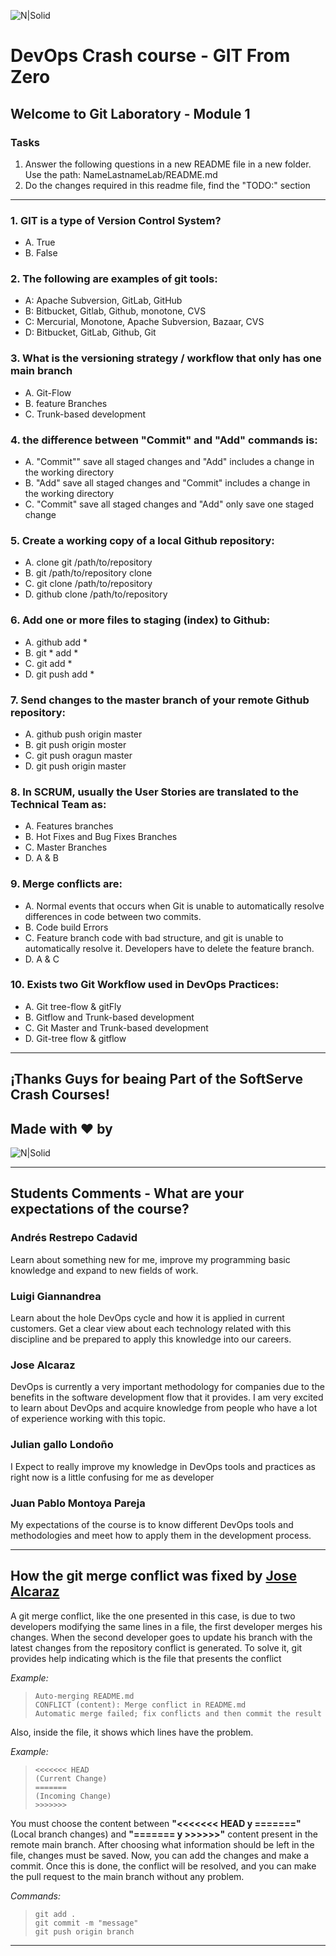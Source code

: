 ![N|Solid](https://media-exp2.licdn.com/dms/image/C4E0BAQEhqEYDn2-LkA/company-logo_100_100/0/1580391093627?e=1663200000&v=beta&t=EO7vueG3ailmZ1RfTbu4knkfQGiqf5LZa1RJ90nt5do)

# DevOps Crash course -​ GIT From Zero
## Welcome to Git Laboratory - Module 1

### Tasks
1. Answer the following questions in a new README file in a new folder. Use the path: NameLastnameLab/README.md
2. Do the changes required in this readme file, find the "TODO:" section

---
### 1. GIT is a type of Version Control System?
- A. True <br>
- B. False <br>

### 2. The following are examples of git tools:
- A: Apache Subversion, GitLab, GitHub <br>
- B: Bitbucket, Gitlab, Github, monotone, CVS <br>
- C: Mercurial, Monotone, Apache Subversion, Bazaar, CVS <br>
- D: Bitbucket, GitLab, Github, Git <br>

### 3. What is the versioning strategy / workflow that only has one main branch
- A. Git-Flow
- B. feature Branches
- C. Trunk-based development 

### 4. the difference between "Commit" and "Add" commands is:
- A. "Commit"" save all staged changes and "Add" includes a change in the working directory
- B. "Add" save all staged changes and "Commit" includes a change in the working directory
- C. "Commit" save all staged changes and "Add" only save one staged change

### 5. Create a working copy of a local Github repository:
- A. clone git /path/to/repository
- B. git /path/to/repository clone 
- C. git clone /path/to/repository 
- D. github clone /path/to/repository 

### 6. Add one or more files to staging (index) to Github:
- A. github add *
- B. git * add * 
- C. git add * 
- D. git push add * 

### 7. Send changes to the master branch of your remote  Github repository:
- A. github push origin master
- B. git push origin moster
- C. git push oragun master
- D. git push origin master

### 8. In SCRUM, usually the User Stories are translated to the Technical Team as:
- A. Features branches
- B. Hot Fixes and Bug Fixes Branches
- C. Master Branches
- D. A & B

### 9. Merge conflicts are:
- A. Normal events that occurs when Git is unable to automatically resolve differences in code between two commits.
- B. Code build Errors
- C. Feature branch code with bad structure, and git is unable to automatically resolve it. Developers have to delete the feature branch.
- D. A & C

### 10. Exists two Git Workflow used in DevOps Practices:
- A. Git tree-flow & gitFly
- B. Gitflow and Trunk-based development 
- C. Git Master and Trunk-based development 
- D. Git-tree flow & gitflow 

---
## ¡Thanks Guys for beaing Part of the SoftServe Crash Courses! 
## Made with ❤ by 
![N|Solid](https://mms.businesswire.com/media/20211116006314/es/832960/4/SoftServe_Logo_2.jpg)

---
## Students Comments - What are your expectations of the course?


### Andrés Restrepo Cadavid
Learn about something new for me, improve my programming basic knowledge and expand to new fields of work. 

### Luigi Giannandrea
Learn about the hole DevOps cycle and how it is applied in current customers. Get a clear view about each technology related with this discipline and be prepared to apply this knowledge into our careers.

### Jose Alcaraz
DevOps is currently a very important methodology for companies due to the benefits in the software development flow that it provides. I am very excited to learn about DevOps and acquire knowledge from people who have a lot of experience working with this topic.
### Julian gallo Londoño
I Expect to really improve my knowledge in DevOps tools and practices as right now is a little confusing for me as developer

### Juan Pablo Montoya Pareja
My expectations of the course is to know different DevOps tools and methodologies and meet how to apply them in the development process.

---

## How the git merge conflict was fixed by [Jose Alcaraz](https://github.com/JoseAlcarazA "Jose Alcaraz")
A git merge conflict, like the one presented in this case, is due to two developers modifying the same lines in a file, the first developer merges his changes. When the second developer goes to update his branch with the latest changes from the repository conflict is generated.
To solve it, git provides help indicating which is the file that presents the conflict

*Example:*
>`Auto-merging README.md` <br>
`CONFLICT (content): Merge conflict in README.md` <br>
`Automatic merge failed; fix conflicts and then commit the result` <br>

Also, inside the file, it shows which lines have the problem.

*Example:*
>`<<<<<<< HEAD` <br>
`(Current Change)` <br>
`=======` <br>
`(Incoming Change)` <br>
`>>>>>>>`

You must choose the content between **"<<<<<<< HEAD y ======="** (Local branch changes) and **"======= y >>>>>>"** content present in the remote main branch.
After choosing what information should be left in the file, changes must be saved.
Now, you can add the changes and make a commit. Once this is done, the conflict will be resolved, and you can make the pull request to the main branch without any problem.

*Commands:*
>`git add .` <br>
`git commit -m "message"` <br>
`git push origin branch` <br>

---
